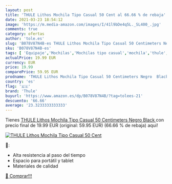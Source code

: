 ```yaml
---
layout: post
title: 'THULE Lithos Mochila Tipo Casual 50 Cent al 66.66 % de rebaja'
date: 2021-03-23 18:54:12
image: 'https://m.media-amazon.com/images/I/41l9bDe4q5L._SL400_.jpg'
comments: true
category: ofertas
author: 'tole.es'
slug: 'B078V87N4B-es THULE Lithos Mochila Tipo Casual 50 Centimeters Negro Black'
sku: 'B078V87N4B-es'
tags: [ 'Equipaje','Mochilas','Mochilas tipo casual','mochila','thule', ]
actualPrice: 19.99 EUR
currency: EUR
price: 19.99
comparePrice: 59.95 EUR
prodname: 'THULE Lithos Mochila Tipo Casual 50 Centimeters Negro  Black '
country: 'es'
flag: '🇪🇸'
brand: 'Thule'
buyurl: 'https://www.amazon.es/dp/B078V87N4B/?tag=tolees-21'
descuento: '66.66'
average: '23.3233333333333'
---
```


Tienes [THULE Lithos Mochila Tipo Casual 50 Centimeters Negro  Black ](https://www.amazon.es/dp/B078V87N4B/?tag=tolees-21) con precio final de  19.99 EUR (original: 59.95 EUR) (66.66 %  de rebaja) aqui!

[![THULE Lithos Mochila Tipo Casual 50 Cent](https://m.media-amazon.com/images/I/41l9bDe4q5L._SL400_.jpg)](https://www.amazon.es/dp/B078V87N4B/?tag=tolees-21)

🔎:

- Alta resistencia al paso del tiempo
- Espacio para portátil y tablet
- Materiales de calidad

[🛒 Comprar!!!](https://www.amazon.es/dp/B078V87N4B/?tag=tolees-21)
